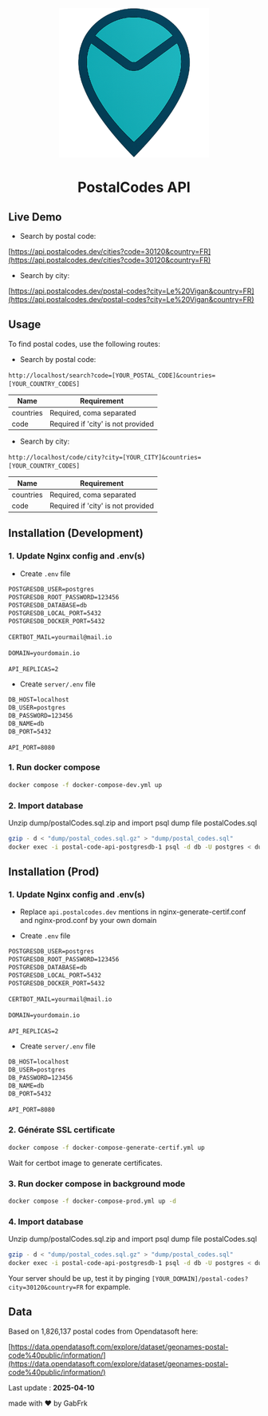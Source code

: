 <p align="center">
    <img width="300px" height="300px" src="./assets/logo.png" />
    <h1 align="center"> PostalCodes API </h1>
</p>

## Live Demo

- Search by postal code:

[https://api.postalcodes.dev/cities?code=30120&country=FR](https://api.postalcodes.dev/cities?code=30120&country=FR)

- Search by city:

[https://api.postalcodes.dev/postal-codes?city=Le%20Vigan&country=FR](https://api.postalcodes.dev/postal-codes?city=Le%20Vigan&country=FR)

## Usage

To find postal codes, use the following routes:

- Search by postal code:

`http://localhost/search?code=[YOUR_POSTAL_CODE]&countries=[YOUR_COUNTRY_CODES]`

| Name      | Requirement                        |
| --------- | ---------------------------------- |
| countries | Required, coma separated           |
| code      | Required if 'city' is not provided |

- Search by city:

`http://localhost/code/city?city=[YOUR_CITY]&countries=[YOUR_COUNTRY_CODES]`

| Name      | Requirement                        |
| --------- | ---------------------------------- |
| countries | Required, coma separated           |
| code      | Required if 'city' is not provided |

## Installation (Development)

### 1. Update Nginx config and .env(s)

- Create `.env` file

```env
POSTGRESDB_USER=postgres
POSTGRESDB_ROOT_PASSWORD=123456
POSTGRESDB_DATABASE=db
POSTGRESDB_LOCAL_PORT=5432
POSTGRESDB_DOCKER_PORT=5432

CERTBOT_MAIL=yourmail@mail.io

DOMAIN=yourdomain.io

API_REPLICAS=2
```

- Create `server/.env` file

```env
DB_HOST=localhost
DB_USER=postgres
DB_PASSWORD=123456
DB_NAME=db
DB_PORT=5432

API_PORT=8080
```

### 1. Run docker compose

```bash
docker compose -f docker-compose-dev.yml up
```

### 2. Import database

Unzip dump/postalCodes.sql.zip and import psql dump file postalCodes.sql

```bash
gzip - d < "dump/postal_codes.sql.gz" > "dump/postal_codes.sql"
docker exec -i postal-code-api-postgresdb-1 psql -d db -U postgres < dump/postalCodes.sql
```

## Installation (Prod)

### 1. Update Nginx config and .env(s)

- Replace `api.postalcodes.dev` mentions in nginx-generate-certif.conf and nginx-prod.conf by your own domain

- Create `.env` file

```env
POSTGRESDB_USER=postgres
POSTGRESDB_ROOT_PASSWORD=123456
POSTGRESDB_DATABASE=db
POSTGRESDB_LOCAL_PORT=5432
POSTGRESDB_DOCKER_PORT=5432

CERTBOT_MAIL=yourmail@mail.io

DOMAIN=yourdomain.io

API_REPLICAS=2
```

- Create `server/.env` file

```env
DB_HOST=localhost
DB_USER=postgres
DB_PASSWORD=123456
DB_NAME=db
DB_PORT=5432

API_PORT=8080
```

### 2. Générate SSL certificate

```bash
docker compose -f docker-compose-generate-certif.yml up
```

Wait for certbot image to generate certificates.

### 3. Run docker compose in background mode

```bash
docker compose -f docker-compose-prod.yml up -d
```

### 4. Import database

Unzip dump/postalCodes.sql.zip and import psql dump file postalCodes.sql

```bash
gzip - d < "dump/postal_codes.sql.gz" > "dump/postal_codes.sql"
docker exec -i postal-code-api-postgresdb-1 psql -d db -U postgres < dump/postalCodes.sql
```

Your server should be up, test it by pinging `[YOUR_DOMAIN]/postal-codes?city=30120&country=FR` for expample.

## Data

Based on 1,826,137 postal codes from Opendatasoft here:

[https://data.opendatasoft.com/explore/dataset/geonames-postal-code%40public/information/](https://data.opendatasoft.com/explore/dataset/geonames-postal-code%40public/information/)

Last update : **2025-04-10**

made with ❤️ by GabFrk
